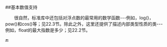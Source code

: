 ##基本数值支持

&emsp;&emsp;很自然，标准库中还包括对浮点数的最常用的数学函数---例如，log()，pow()和cos()等；见22.3节。除此之外，这里还提供了描述内部类型性质的类---例如，float的最大指数是多少；见22.2节。

🔚